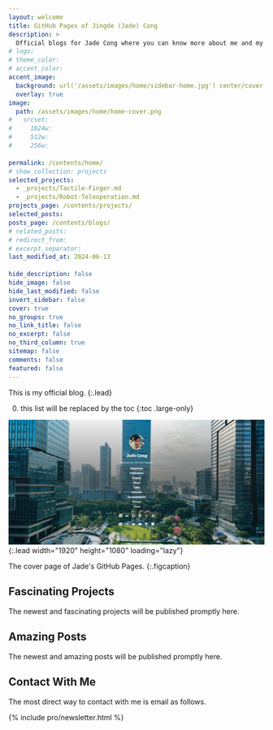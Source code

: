 ```yaml
---
layout: welcome
title: GitHub Pages of Jingde (Jade) Cong
description: >
  Official blogs for Jade Cong where you can know more about me and my projects.
# logo:
# theme_color:
# accent_color:
accent_image:
  background: url('/assets/images/home/sidebar-home.jpg') center/cover
  overlay: true
image:
  path: /assets/images/home/home-cover.png
#   srcset:
#     1024w:
#     512w:
#     256w:

permalink: /contents/home/
# show_collection: projects
selected_projects:
  - _projects/Tactile-Finger.md
  - _projects/Robot-Teleoperation.md
projects_page: /contents/projects/
selected_posts:
posts_page: /contents/blogs/
# related_posts:
# redirect_from:
# excerpt_separator:
last_modified_at: 2024-06-13

hide_description: false
hide_image: false
hide_last_modified: false
invert_sidebar: false
cover: true
no_groups: true
no_link_title: false
no_excerpt: false
no_third_column: true
sitemap: false
comments: false
featured: false
---
```


This is my official blog.
{:.lead}

0. this list will be replaced by the toc
{:toc .large-only}

![Home-Cover](/assets/images/home/home-cover.png){:.lead width="1920" height="1080" loading="lazy"}

The cover page of Jade's GitHub Pages.
{:.figcaption}

## Fascinating Projects

The newest and fascinating projects will be published promptly here.

<!--projects-->

## Amazing Posts

The newest and amazing posts will be published promptly here.

<!--posts-->

## Contact With Me

The most direct way to contact with me is email as follows. 

{% include pro/newsletter.html %}
